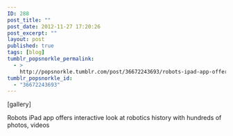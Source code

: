 ```yaml
---
ID: 288
post_title: ""
post_date: 2012-11-27 17:20:26
post_excerpt: ""
layout: post
published: true
tags: [blog]
tumblr_popsnorkle_permalink:
  - >
    http://popsnorkle.tumblr.com/post/36672243693/robots-ipad-app-offers-interactive-look-at
tumblr_popsnorkle_id:
  - "36672243693"
---
```

[gallery]
<p>Robots iPad app offers interactive look at robotics history with hundreds of photos, videos</p>
